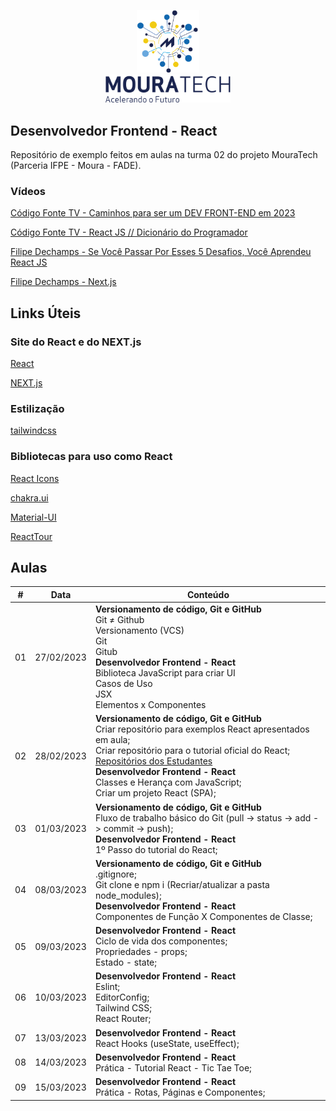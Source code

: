<p align="center">
    <img src="public/img/logo.png" width="100" alt="Logo Moura Tech"><br>
    <img src="public/img/mouratech.png" width="200" alt="Logo Moura Tech">
</p>

## Desenvolvedor Frontend - React 

Repositório de exemplo feitos em aulas na turma 02 do projeto MouraTech (Parceria IFPE - Moura - FADE).

### Vídeos

[Código Fonte TV - Caminhos para ser um DEV FRONT-END em 2023](https://www.youtube.com/watch?v=30nlBGjPRYM&t=270s)

[Código Fonte TV - React JS // Dicionário do Programador](https://www.youtube.com/watch?v=NhUr8cwDiiM)

[Filipe Dechamps - Se Você Passar Por Esses 5 Desafios, Você Aprendeu React JS](https://www.youtube.com/watch?v=aJR7f45dBNs)

[Filipe Dechamps - Next.js](https://www.youtube.com/watch?v=EW7m2WIvFgQ&list=PLMdYygf53DP7FJzPslLnmqp0QylyFfA8a)

## Links Úteis

### Site do React e do NEXT.js

[React](https://pt-br.reactjs.org/)

[NEXT.js](https://nextjs.org/)

### Estilização

[tailwindcss](https://tailwindcss.com/)

### Bibliotecas para uso como React

[React Icons](https://react-icons.github.io/react-icons/)

[chakra.ui](https://chakra-ui.com/)

[Material-UI](https://mui.com/)

[ReactTour](https://reactour.vercel.app/)


## Aulas

<table>
  <thead>
    <tr>
      <th>#</th>
      <th>Data</th>
      <th>Conteúdo</th>
    </tr>
  </thead>
  <tbody>
    <tr>
      <td>01</td>
      <td>27/02/2023</td>
      <td>
        <b>Versionamento de código, Git e GitHub</b><br>
        Git ≠ Github<br>
        Versionamento (VCS)<br>
        Git<br>
        Gitub<br>
        <b>Desenvolvedor Frontend - React</b> <br>
        Biblioteca JavaScript para criar UI<br>
        Casos de Uso<br>
        JSX<br>
        Elementos x Componentes<br>
      </td>
    </tr>
    <tr>
      <td>02</td>
      <td>28/02/2023</td>
      <td>
        <b>Versionamento de código, Git e GitHub</b><br>
        Criar repositório para exemplos React apresentados em aula;<br>
        Criar repositório para o tutorial oficial do React;<br>
        <a target="_blank" href="https://docs.google.com/spreadsheets/d/1mKQpj4GCeoUqLfigo70WoNKcaC9Hz_7fBrY5vDRyefw/edit#gid=0">
          Repositórios dos Estudantes
        </a><br>
        <b>Desenvolvedor Frontend - React</b> <br>
        Classes e Herança com JavaScript; <br>
        Criar um projeto React (SPA); <br>
      </td>
    </tr>
    <tr>
      <td>03</td>
      <td>01/03/2023</td>
      <td>
        <b>Versionamento de código, Git e GitHub</b><br>
        Fluxo de trabalho básico do Git (pull -> status -> add -> commit -> push);<br>
        <b>Desenvolvedor Frontend - React</b> <br>
        1º Passo do tutorial do React; <br>
      </td>
    </tr>
    <tr>
      <td>04</td>
      <td>08/03/2023</td>
      <td>
        <b>Versionamento de código, Git e GitHub</b><br>
        .gitignore;<br>
        Git clone e npm i (Recriar/atualizar a pasta node_modules);<br>
        <b>Desenvolvedor Frontend - React</b> <br>
        Componentes de Função X Componentes de Classe; <br>
      </td>
    </tr>
    <tr>
      <td>05</td>
      <td>09/03/2023</td>
      <td>
        <b>Desenvolvedor Frontend - React</b> <br>
        Ciclo de vida dos componentes; <br>
        Propriedades - props; <br>
        Estado - state; <br>
      </td>
    </tr>
    <tr>
      <td>06</td>
      <td>10/03/2023</td>
      <td>
        <b>Desenvolvedor Frontend - React</b> <br>
        Eslint; <br>
        EditorConfig; <br>
        Tailwind CSS; <br>
        React Router; <br>
      </td>
    </tr>
    <tr>
      <td>07</td>
      <td>13/03/2023</td>
      <td>
        <b>Desenvolvedor Frontend - React</b> <br>
        React Hooks (useState, useEffect); <br>
      </td>
    </tr>
    <tr>
      <td>08</td>
      <td>14/03/2023</td>
      <td>
        <b>Desenvolvedor Frontend - React</b> <br>
        Prática - Tutorial React - Tic Tae Toe; <br>
      </td>
    </tr>
    <tr>
      <td>09</td>
      <td>15/03/2023</td>
      <td>
        <b>Desenvolvedor Frontend - React</b> <br>
         Prática - Rotas, Páginas e Componentes; <br>
      </td>
    </tr>
  </tbody>
<table>
